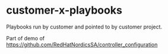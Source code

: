 # customer-x-playbooks
Playbooks run by customer and pointed to by customer project.

Part of demo of https://github.com/RedHatNordicsSA/controller_configuration
